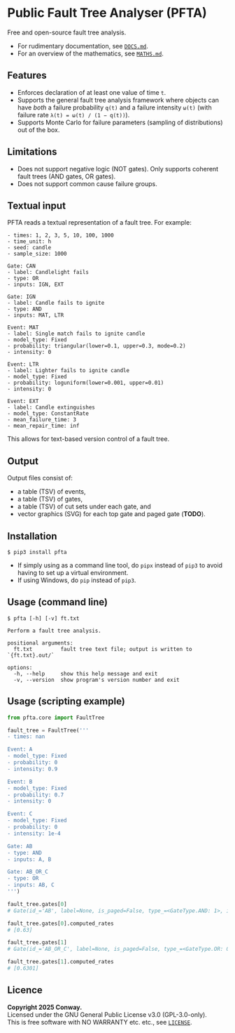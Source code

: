 # Public Fault Tree Analyser (PFTA)

Free and open-source fault tree analysis.

- For rudimentary documentation, see [`DOCS.md`].
- For an overview of the mathematics, see [`MATHS.md`].


## Features

- Enforces declaration of at least one value of time `t`.
- Supports the general fault tree analysis framework where objects can have
  *both* a failure probability `q(t)` and a failure intensity `ω(t)` (with failure rate `λ(t) = ω(t) / (1 − q(t))`).
- Supports Monte Carlo for failure parameters (sampling of distributions) out of the box.


## Limitations

- Does not support negative logic (NOT gates). Only supports coherent fault trees (AND gates, OR gates).
- Does not support common cause failure groups.


## Textual input

PFTA reads a textual representation of a fault tree. For example:

```
- times: 1, 2, 3, 5, 10, 100, 1000
- time_unit: h
- seed: candle
- sample_size: 1000

Gate: CAN
- label: Candlelight fails
- type: OR
- inputs: IGN, EXT

Gate: IGN
- label: Candle fails to ignite
- type: AND
- inputs: MAT, LTR

Event: MAT
- label: Single match fails to ignite candle
- model_type: Fixed
- probability: triangular(lower=0.1, upper=0.3, mode=0.2)
- intensity: 0

Event: LTR
- label: Lighter fails to ignite candle
- model_type: Fixed
- probability: loguniform(lower=0.001, upper=0.01)
- intensity: 0

Event: EXT
- label: Candle extinguishes
- model_type: ConstantRate
- mean_failure_time: 3
- mean_repair_time: inf
```

This allows for text-based version control of a fault tree.


## Output

Output files consist of:

- a table (TSV) of events,
- a table (TSV) of gates,
- a table (TSV) of cut sets under each gate, and
- vector graphics (SVG) for each top gate and paged gate (**TODO**).


## Installation

```
$ pip3 install pfta
```

- If simply using as a command line tool, do `pipx` instead of `pip3` to avoid having to set up a virtual environment.
- If using Windows, do `pip` instead of `pip3`.


## Usage (command line)

```
$ pfta [-h] [-v] ft.txt

Perform a fault tree analysis.

positional arguments:
  ft.txt         fault tree text file; output is written to `{ft.txt}.out/`

options:
  -h, --help     show this help message and exit
  -v, --version  show program's version number and exit
```


## Usage (scripting example)

```python
from pfta.core import FaultTree

fault_tree = FaultTree('''
- times: nan

Event: A
- model_type: Fixed
- probability: 0
- intensity: 0.9

Event: B
- model_type: Fixed
- probability: 0.7
- intensity: 0

Event: C
- model_type: Fixed
- probability: 0
- intensity: 1e-4

Gate: AB
- type: AND
- inputs: A, B

Gate: AB_OR_C
- type: OR
- inputs: AB, C
''')

fault_tree.gates[0]
# Gate(id_='AB', label=None, is_paged=False, type_=<GateType.AND: 1>, input_ids=['A', 'B'], input_ids_line_number=21, comment=None, is_top_gate=False, flattened_indexer=FlattenedIndexer(time_count=1, sample_size=1, flattened_size=1), computed_expression=Expression(Term(0b11)), computed_probabilities=[0.0], computed_intensities=[0.63], computed_rates=[0.63])

fault_tree.gates[0].computed_rates
# [0.63]

fault_tree.gates[1]
# Gate(id_='AB_OR_C', label=None, is_paged=False, type_=<GateType.OR: 0>, input_ids=['AB', 'C'], input_ids_line_number=25, comment=None, is_top_gate=True, flattened_indexer=FlattenedIndexer(time_count=1, sample_size=1, flattened_size=1), computed_expression=Expression(Term(0b11), Term(0b100)), computed_probabilities=[0.0], computed_intensities=[0.6301], computed_rates=[0.6301])

fault_tree.gates[1].computed_rates
# [0.6301]
```


## Licence

**Copyright 2025 Conway.** <br>
Licensed under the GNU General Public License v3.0 (GPL-3.0-only). <br>
This is free software with NO WARRANTY etc. etc., see [`LICENSE`].


[`DOCS.md`]: DOCS.md
[`LICENSE`]: LICENSE
[`MATHS.md`]: MATHS.md
